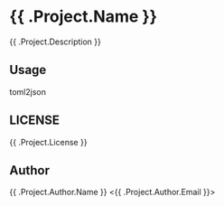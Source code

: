 # {{ .Project.Name }}

{{ .Project.Description }}

## Usage

toml2json

## LICENSE

{{ .Project.License }}

## Author

{{ .Project.Author.Name }} <{{ .Project.Author.Email }}>
